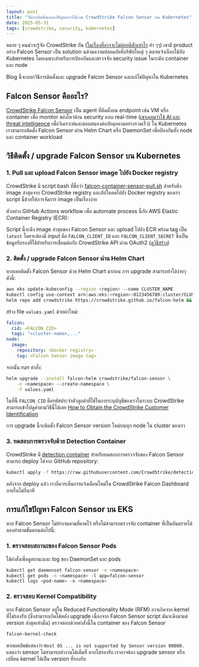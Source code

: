 ```yaml
---
layout: post
title: "วิธีการติดตั้งและแก้ปัญหาการใช้งาน CrowdStrike Falcon Sensor บน Kubernetes"
date: 2025-05-31
tags: [crowdstrike, security, kubernetes]
---
```


หลาย ๆ คนน่าจะรู้จัก CrowdStrike กัน ([ในเรื่องที่อาจจะไม่ค่อยดีสักเท่าไร](https://en.wikipedia.org/wiki/2024_CrowdStrike-related_IT_outages) ฮ่า ๆๆ) เขามี product อย่าง Falcon Sensor เป็น solution นด้านความปลอดภัยที่บริษัทใหญ่ ๆ หลายเจ้าเลือกใช้กับ Kubernetes โดยเฉพาะสำหรับการป้องกันและตรวจจับ security issue ในระดับ container และ node  

Blog นี้จะบอกวิธีการติดตั้งและ upgrade Falcon Sensor และแก้ไขปัญหาใน Kubernetes

## Falcon Sensor คืออะไร?
[CrowdStrike Falcon Sensor](https://www.crowdstrike.com/en-us/products/trials/try-falcon/) เป็น agent ที่ติดตั้งบน endpoint เช่น VM หรือ container เพื่อ monitor ชอ่งโหว่ด้าน security แบบ real-time ([เขาเคลมว่าใช้ AI และ threat intelligence](https://www.crowdstrike.com/en-us/platform/charlotte-ai/) เพื่อวิเคราะห์และตอบสนองต่อภัยคุกคามอย่างรวดเร็ว) ใน Kubernetes เราสามารถติดตั้ง Falcon Sensor ผ่าน Helm Chart หรือ DaemonSet เพื่อป้องกันทั้ง node และ container workload

## วิธีติดตั้ง / upgrade Falcon Sensor บน Kubernetes

### 1. Pull และ upload Falcon Sensor image ไปยัง Docker registry

CrowdStrike มี script bash ที่ชื่อว่า [falcon-container-sensor-pull.sh](https://github.com/CrowdStrike/falcon-scripts/tree/main/bash/containers/falcon-container-sensor-pull) สำหรับดึง image ล่าสุดจาก CrowdStrike registry และอัปโหลดไปยัง Docker registry ของเรา script นี้ช่วยให้การจัดการ image เป็นเรื่องง่าย

ตัวอย่าง GitHub Actions workflow เพื่อ automate process นี้กับ AWS Elastic Container Registry (ECR):

<script src="https://gist.github.com/raksit31667/bd2630d5c86a477c825c77d620f09d4d.js"></script>

Script นี้จะดึง image ล่าสุดของ Falcon Sensor และ upload ไปยัง ECR พร้อม tag เป็น `latest` โดยจะต้องมี input คือ `FALCON_CLIENT_ID` และ `FALCON_CLIENT_SECRET` ซึ่งเป็นข้อมูลรับรองที่ใช้สำหรับการเชื่อมต่อกับ CrowdStrike API ผ่าน OAuth2 ([ดูวิธีสร้าง](https://fluency.readme.io/docs/crowdstrike-falcon))

### 2. ติดตั้ง / upgrade Falcon Sensor ผ่าน Helm Chart

หากเคยติดตั้ง Falcon Sensor ด้วย Helm Chart มาก่อน การ upgrade สามารถทำได้ง่ายๆ ดังนี้:

```bash
aws eks update-kubeconfig --region <region> --name CLUSTER_NAME
kubectl config use-context arn:aws:eks:<region>:0123456789:cluster/CLUSTER_NAME
helm repo add crowdstrike https://crowdstrike.github.io/falcon-helm && helm repo update
```

สร้าง file `values.yaml` ด้วยค่าใหม่:

```yaml
falcon:
  cid: <FALCON_CID>
  tags: "<cluster-name>,..."
node:
  image:
    repository: <Docker registry>
    tag: <Falcon Sensor image tag>
```

จากนั้น run คำสั่ง:

```bash
helm upgrade --install falcon-helm crowdstrike/falcon-sensor \
    -n <namespace> --create-namespace \
    -f values.yaml
```

ในที่นี้ `FALCON_CID` คือรหัสประจำตัวลูกค้าที่ใช้ในการระบุบัญชีของเราในระบบ CrowdStrike สามารถเข้าไปดูค่าตามวิธีนี้ได้เลย [How to Obtain the CrowdStrike Customer Identification](https://www.dell.com/support/kbdoc/en-th/000129349/how-to-obtain-the-crowdstrike-cid)

การ upgrade นี้จะติดตั้ง Falcon Sensor version ใหม่บนทุก node ใน cluster ของเรา

### 3. ทดสอบการตรวจจับด้วย Detection Container

CrowdStrike มี [detection container](https://github.com/CrowdStrike/detection-container/) สำหรับทดสอบการตรวจจับของ Falcon Sensor สามารถ deploy ได้จาก GitHub repository:

```bash
kubectl apply -f https://raw.githubusercontent.com/CrowdStrike/detection-container/refs/heads/main/detections.example.yaml
```

หลังจาก deploy แล้ว เราก็ควรเห็นการแจ้งเตือนใหม่ใน CrowdStrike Falcon Dashboard ภายในไม่กี่นาที

## การแก้ไขปัญหา Falcon Sensor บน EKS

หาก Falcon Sensor ไม่ทำงานตามที่คาดไว้ หรือไม่สามารถตรวจจับ container ที่เป็นอันตรายได้ ลองทำตามขั้นตอนต่อไปนี้:

### 1. ตรวจสอบสถานะของ Falcon Sensor Pods

ใช้คำสั่งเพื่อดูสถานะและ log ของ DaemonSet และ pods

```bash
kubectl get daemonset falcon-sensor -n <namespace>
kubectl get pods -n <namespace> -l app=falcon-sensor
kubectl logs <pod-name> -n <namespace>
```

### 2. ตรวจสอบ Kernel Compatibility

หาก Falcon Sensor อยู่ใน Reduced Functionality Mode (RFM) อาจเกิดจาก kernel ที่ไม่รองรับ (ซึ่งสามารถเกิดได้หลัง upgrade เนื่องจาก Falcon Sensor script มันจะดึงมาแต่ version ล่าสุดเท่านั้น) ตรวจสอบด้วยคำสั่งนี้ใน container ของ Falcon Sensor

```bash
falcon-kernel-check
```

หากผลลัพธ์แสดงว่า `Host OS ... is not supported by Sensor version 00000.` แสดงว่า sensor ไม่สามารถทำงานได้เต็มที่ หากไม่รองรับ เราอาจต้อง upgrade sensor หรือเปลี่ยน kernel ให้เป็น version ที่รองรับ
